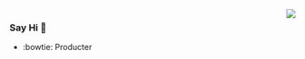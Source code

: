 <img align="right" src="https://github-readme-stats.vercel.app/api?username=kevinzhow&show_icons=true&icon_color=CE1D2D&text_color=718096&bg_color=ffffff&hide_title=true" />

### Say Hi 👋

- :bowtie: Producter
